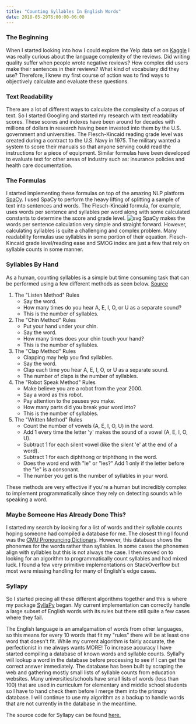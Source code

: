 ```yaml
---
title: "Counting Syllables In English Words"
date: 2018-05-29T6:00:00-06:00
---
```


### The Beginning

When I started looking into how I could explore the Yelp data set on [Kaggle](https://www.kaggle.com/yelp-dataset/yelp-dataset) I was really curious about the language complexity of the reviews. Did writing quality suffer when people wrote negative reviews? How complex did users make their sentences in their reviews? What kind of vocabulary did they use? Therefore, I knew my first course of action was to find ways to objectively calculate and evaluate these questions. 

### Text Readability

There are a lot of different ways to calculate the complexity of a corpus of text. So I started Googling and started my research with text readability scores. These scores and indexes have been around for decades with millions of dollars in research having been invested into them by the U.S. government and universities. The Flesch-Kincaid reading grade level was created during a contract to the U.S. Navy in 1975. The military wanted a system to score their manuals so that anyone serving could read the instructions for a piece of equipment.  Similar formulas have been developed to evaluate text for other areas of industry such as: insurance policies and health care documentation.

### The Formulas

I started implementing these formulas on top of the amazing NLP platform [SpaCy](https://spacy.io/). I used SpaCy to perform the heavy lifting of splitting a sample of text into sentences and words. The Flesch-Kincaid formula, for example, uses words per sentence and syllables per word along with some calculated constants to determine the score and grade level. 
![svg](/syllables/flesch-kincaid.svg)
SpaCy makes the words per sentence calculation very simple and straight forward. However, calculating syllables is quite a challenging and complex problem. Many readability formulas use syllables in some portion of their equation. Flesch-Kincaid grade level/reading ease and SMOG index are just a few that rely on syllable counts in some manner.

### Syllables By Hand

As a human, counting syllables is a simple but time consuming task that can be performed using a few different methods as seen below. [Source](https://www.howmanysyllables.com/howtocountsyllables)

1. The "Listen Method" Rules
    - Say the word.
    - How many times do you hear A, E, I, O, or U as a separate sound?
    - This is the number of syllables.
1. The "Chin Method" Rules
    - Put your hand under your chin.
    - Say the word.
    - How many times does your chin touch your hand?
    - This is the number of syllables.
1. The "Clap Method" Rules
    - Clapping may help you find syllables.
    - Say the word.
    - Clap each time you hear A, E, I, O, or U as a separate sound.
    - The number of claps is the number of syllables.
1. The "Robot Speak Method" Rules
    - Make believe you are a robot from the year 2000.
    - Say a word as this robot.
    - Pay attention to the pauses you make.
    - How many parts did you break your word into?
    - This is the number of syllables.
1. The "Written Method" Rules
    - Count the number of vowels (A, E, I, O, U) in the word.
    - Add 1 every time the letter 'y' makes the sound of a vowel (A, E, I, O, U).
    - Subtract 1 for each silent vowel (like the silent 'e' at the end of a word).
    - Subtract 1 for each diphthong or triphthong in the word.
    - Does the word end with "le" or "les?" Add 1 only if the letter before the "le" is a consonant.
    - The number you get is the number of syllables in your word.

These methods are very effective if you're a human but incredibly complex to implement programmatically since they rely on detecting sounds while speaking a word.

### Maybe Someone Has Already Done This?

I started my search by looking for a list of words and their syllable counts hoping someone had compiled a database for me. The closest thing I found was the [CMU Pronouncing Dictionary](http://www.speech.cs.cmu.edu/cgi-bin/cmudict). However, this database shows the phonemes for the words rather than syllables. In some cases the phonemes align with syllables but this is not always the case. I then moved on to looking for an algorithm to programmatically count syllables and had mixed luck. I found a few very primitive implementations on StackOverflow but most were missing handling for many of English's edge cases.  

### Syllapy

So I started piecing all these different algorithms together and this is where my package [SyllaPy](https://pypi.org/project/syllapy/) began. My current implementation can correctly handle a large subset of English words with its rules but there still quite a few cases where they fail. 

<script src="https://gist.github.com/mholtzscher/f753f9b893856eb15b26387f7b4a27cb.js"></script>

The English language is an amalgamation of words from other languages, so this means for every 10 words that fit my "rules" there will be at least one word that doesn't fit. While my current algorithm is fairly accurate, the perfectionist in me always wants MORE! To increase accuracy I have started compiling a database of known words and syllable counts. SyllaPy will lookup a word in the database before processing to see if I can get the correct answer immediately. The database has been built by scraping the web and gathering mostly small lists of syllable counts from education websites. Many universities/schools have small lists of words (less than 100) that are used in curriculum for elementary and middle school students so I have to hand check them before I merge them into the primary database. I will continue to use my algorithm as a backup to handle words that are not currently in the database in the meantime.

The source code for Syllapy can be found [here.](https://github.com/mholtzscher/syllapy)